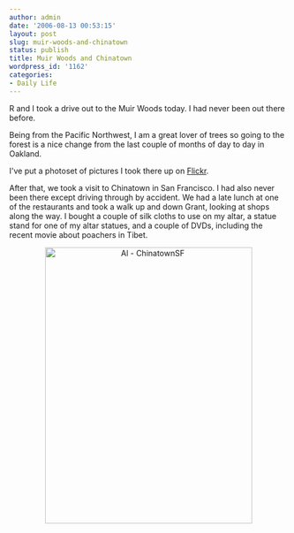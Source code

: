 ```yaml
---
author: admin
date: '2006-08-13 00:53:15'
layout: post
slug: muir-woods-and-chinatown
status: publish
title: Muir Woods and Chinatown
wordpress_id: '1162'
categories:
- Daily Life
---
```

R and I took a drive out to the Muir Woods today. I had never been out there before.

Being from the Pacific Northwest, I am a great lover of trees so going to the forest is a nice change from the last couple of months of day to day in Oakland.

I've put a photoset of pictures I took there up on <a href="http://www.flickr.com/photos/albill/sets/72157594234821434/">Flickr</a>.

After that, we took a visit to Chinatown in San Francisco. I had also never been there except driving through by accident. We had a late lunch at one of the restaurants and took a walk up and down Grant, looking at shops along the way. I bought a couple of silk cloths to use on my altar, a statue stand for one of my altar statues, and a couple of DVDs, including the recent movie about poachers in Tibet.
<p align="center"><a title="Photo Sharing" href="http://www.flickr.com/photos/albill/213793786/"><img width="375" height="500" alt="Al - ChinatownSF" src="http://static.flickr.com/92/213793786_bd5fffae76.jpg" /></a></p>
